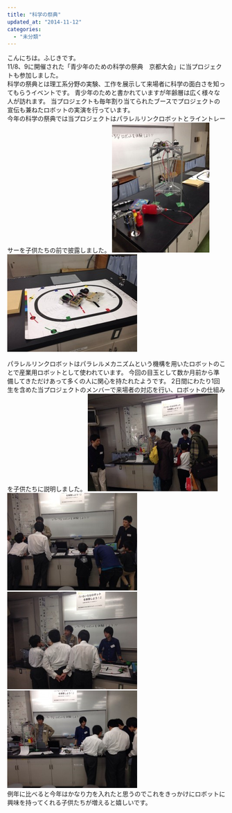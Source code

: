 ```yaml
---
title: "科学の祭典"
updated_at: "2014-11-12"
categories: 
  - "未分類"
---
```


こんにちは。ふじきです。  
11/8、9に開催された「青少年のための科学の祭典　京都大会」に当プロジェクトも参加しました。  
科学の祭典とは理工系分野の実験、工作を展示して来場者に科学の面白さを知ってもらうイベントです。 青少年のためと書かれていますが年齢層は広く様々な人が訪れます。 当プロジェクトも毎年割り当てられたブースでプロジェクトの宣伝も兼ねたロボットの実演を行っています。  
今年の科学の祭典では当プロジェクトはパラレルリンクロボットとライントレーサーを子供たちの前で披露しました。 [![1415800086543](images/1415800086543-225x300.jpg)](http://www.fortefibre.net/blog/wp-content/uploads/2014/11/1415800086543.jpg)[![1415800080760](images/1415800080760-300x225.jpg)](http://www.fortefibre.net/blog/wp-content/uploads/2014/11/1415800080760.jpg)

パラレルリンクロボットはパラレルメカニズムという機構を用いたロボットのことで産業用ロボットとして使われています。 今回の目玉として数か月前から準備してきただけあって多くの人に関心を持たれたようです。 2日間にわたり1回生を含めた当プロジェクトのメンバーで来場者の対応を行い、ロボットの仕組みを子供たちに説明しました。 [![1415800109064](images/1415800109064-300x225.jpg)](http://www.fortefibre.net/blog/wp-content/uploads/2014/11/1415800109064.jpg)[![1415800127519](images/1415800127519-300x225.jpg)](http://www.fortefibre.net/blog/wp-content/uploads/2014/11/1415800127519.jpg)[![1415800132002](images/1415800132002-300x225.jpg)](http://www.fortefibre.net/blog/wp-content/uploads/2014/11/1415800132002.jpg)[![1415800114505](images/1415800114505-300x225.jpg)](http://www.fortefibre.net/blog/wp-content/uploads/2014/11/1415800114505.jpg)  
例年に比べると今年はかなり力を入れたと思うのでこれをきっかけにロボットに興味を持ってくれる子供たちが増えると嬉しいです。
